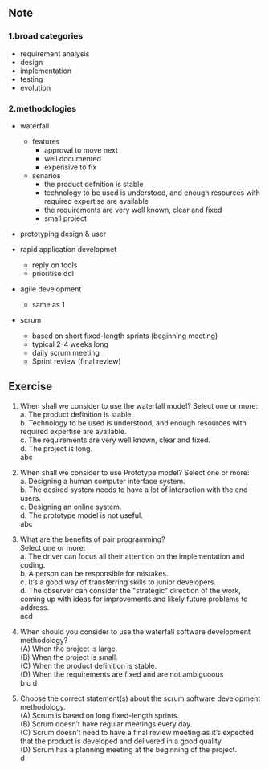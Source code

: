 ## Note
### 1.broad categories
- requirement analysis
- design
- implementation
- testing
- evolution

### 2.methodologies
- waterfall
	- features
		- approval to move next
		- well documented
		- expensive to fix
	- senarios
		- the product defnition is stable
		- technology to be used is understood, and enough resources with required expertise are available
		- the requirements are very well known, clear and fixed
		- small project

- prototyping
	design & user

- rapid application developmet
	- reply on tools
	- prioritise ddl

- agile development
	- same as 1

- scrum
	- based on short fixed-length sprints (beginning meeting)
	- typical 2-4 weeks long
	- daily scrum meeting 
	- Sprint review (final review)

## Exercise
1. When shall we consider to use the waterfall model?
Select one or more:  
a. The product definition is stable.  
b. Technology to be used is understood, and enough resources with required expertise are available.  
c. The requirements are very well known, clear and fixed.  
d. The project is long.  
abc

2. When shall we consider to use Prototype model?
Select one or more:  
a. Designing a human computer interface system.  
b. The desired system needs to have a lot of interaction with the end users.  
c. Designing an online system.  
d. The prototype model is not useful.  
abc  

3. What are the benefits of pair programming?  
Select one or more:  
a. The driver can focus all their attention on the implementation and coding.  
b. A person can be responsible for mistakes.  
c. It’s a good way of transferring skills to junior developers.  
d. The observer can consider the "strategic" direction of the work, coming up with ideas for improvements and likely future problems to address.  
acd

4. When should you consider to use the waterfall software development
methodology?  
(A) When the project is large.  
(B) When the project is small.  
(C) When the product definition is stable.  
(D) When the requirements are fixed and are not ambiguoous  
b c d

5. Choose the correct statement(s) about the scrum software development
methodology.  
(A) Scrum is based on long fixed-length sprints.  
(B) Scrum doesn’t have regular meetings every day.  
(C) Scrum doesn’t need to have a final review meeting as it’s expected that the
product is developed and delivered in a good quality.  
(D) Scrum has a planning meeting at the beginning of the project.  
d
